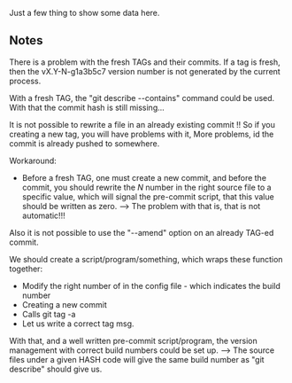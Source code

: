 Just a few thing to show some data here.

Notes
-----

There is a problem with the fresh TAGs and their commits. If a tag is fresh, then the vX.Y-N-g1a3b5c7 version number is not generated by the current process.

With a fresh TAG, the "git describe --contains" command could be used. With that the commit hash is still missing...

It is not possible to rewrite a file in an already existing commit !! So if you creating a new tag, you will have problems with it, More problems, id the commit is already pushed to somewhere.

Workaround:
+ Before a fresh TAG, one must create a new commit, and before the commit, you should rewrite the *N* number in the right source file to a specific value, which will signal the pre-commit script, that this value should be written as zero.
--> The problem with that is, that is not automatic!!!

Also it is not possible to use the "--amend" option on an already TAG-ed commit.

We should create a script/program/something, which wraps these function together:

+ Modify the right number of in the config file - which indicates the build number
+ Creating a new commit
+ Calls git tag -a 
+ Let us write a correct tag msg.

With that, and a well written pre-commit script/program, the version management with correct build numbers could be set up. --> The source files under a given HASH code will give the same build number as "git describe" should give us.


